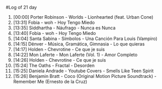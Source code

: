 #Log of 21 day

1. [00:00] Porter Robinson - Worlds - Lionhearted (feat. Urban Cone)
1. [13:31] Fobia - woh - Hoy Tengo Miedo
1. [13:35] Siddhartha - Náufrago - Nunca es Nunca
1. [13:40] Fobia - woh - Hoy Tengo Miedo
1. [14:04] Santa Sabina - Símbolos - Una Canción Para Louis (Vampiro)
1. [14:15] Dënver - Música, Gramática, Gimnasia - Lo que quieras
1. [14:17] Holden - Chevrotine - Ce que je suis
1. [14:22] Mon Laferte - Mon Laferte (Vol. 1) - Amor Completo
1. [14:26] Holden - Chevrotine - Ce que je suis
1. [15:24] The Oaths - Fractal - Desorden
1. [15:25] Daniela Andrade - Youtube Covers - Smells Like Teen Spirit
1. [15:26] Benjamin Bratt - Coco (Original Motion Picture Soundtrack) - Remember Me (Ernesto de la Cruz)
